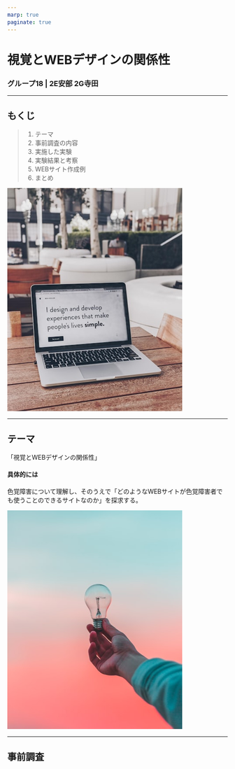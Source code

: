 ```yaml
---
marp: true
paginate: true
---
```


# 視覚とWEBデザインの関係性
### グループ18 | 2E安部 2G寺田

---

## もくじ

> 1. テーマ
> 2. 事前調査の内容
> 3. 実施した実験
> 4. 実験結果と考察
> 5. WEBサイト作成例
> 6. まとめ

![bg cover right](./bgi-2.jpg)

---

## テーマ
「視覚とWEBデザインの関係性」
<br>
#### 具体的には
色覚障害について理解し、そのうえで「どのようなWEBサイトが色覚障害者でも使うことのできるサイトなのか」を探求する。

![bg cover right](./bgi-3.jpg)

---

## 事前調査
